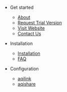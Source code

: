 <!-- _navbar.md -->

* Get started

  * [About](#get-started)
  * [Request Trial Version](https://try.aqipro.com)
  * [Visit Website](https://aqipro.com)
  * [Contact Us](https://aqipro.com/contact)

* Installation
  * [Installation](installation/)
  * [FAQ](aqilink/faq.md)
  
* Configuration
  * [aqilink](configuration/aqilink/)
  * [aqishare](configuration/aqishare/)
